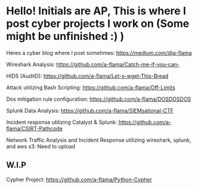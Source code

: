 # Hello! Initials are AP, This is where I post cyber projects I work on (Some might be unfinished :) )

Heres a cyber blog where I post sometimes: https://medium.com/@a-flama

Wireshark Analysis: https://github.com/a-flama/Catch-me-if-you-can-

HIDS (AuditD): https://github.com/a-flama/Let-s-wget-This-Bread

Attack utilizing Bash Scripting: https://github.com/a-flama/Off-Limits

Dos mitigation rule configuration: https://github.com/a-flama/DOSDOSDOS

Splunk Data Analysis: https://github.com/a-flama/SIEMsational-CTF

Incident response utilizing Catalyst & Splunk: https://github.com/a-flama/CSIRT-Pathcode

Network Traffic Analysis and Incident Response utilizing wireshark, splunk, and aws s3: Need to upload

## W.I.P

Cypher Project: https://github.com/a-flama/Python-Cypher
